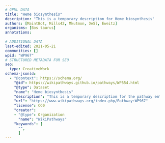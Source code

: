 ```yaml
---
# GPML DATA
title: "Heme biosynthesis"
description: "This is a temporary description for Heme biosynthesis"
authors: [MaintBot, Mills42, Mkutmon, DeSl, Eweitz]
organisms: [Bos taurus]
annotations:
  
# ADDITIONAL DATA
last-edited: 2021-05-21
communities: []
wpid: "WP967"
# STRUCTURED METADATA FOR SEO
seo:
  type: CreativeWork
schema-jsonld:
  - "@context": https://schema.org/
    "@id": https://wikipathways.github.io/pathways/WP554.html
    "@type": Dataset
    "name": "Heme biosynthesis"
    "description": "This is a temporary description for the pathway entitled: Heme biosynthesis"
    "url": "https://www.wikipathways.org/index.php/Pathway:WP967"
    "license": CC0
    "creator":
    - "@type": Organization
      "name": "WikiPathways"
    "keywords": [
      "",
      ]
---
```

